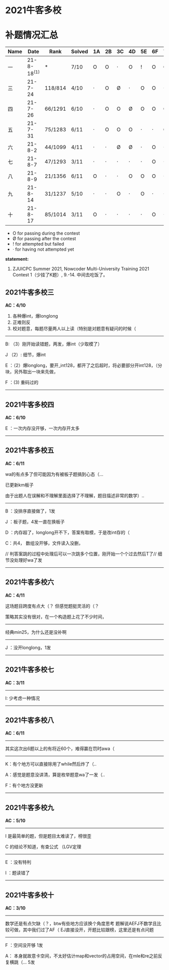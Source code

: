 



# 2021牛客多校

# 补题情况汇总
| Name | Date            | Rank    | Solved | 1A   | 2B   | 3C   | 4D   | 5E   | 6F   | 7G   | 8H   | 9I   | 10J  | 11K  | 12L  | 13M  |
| ---- | --------------- | ------- | ------ | ---- | ---- | ---- | ---- | ---- | ---- | ---- | ---- | ---- | ---- | ---- | ---- | ---- |
| 一   | 21-8-18${}^{(1)}$ | *       | 7/10   | O    | O    | ·    | O    | !    | O    | O    | O    | O    | ·    |      |      |      |
| 三   | 21-7-24         | 118/814 | 4/10   | ·    | O    | Ø    | ·    | O    | O    | ·    | ·    | ·    | O    |      |      |      |
| 四   | 21-7-26         | 66/1291 | 6/10   | ·    | O    | O    | Ø    | O    | O    | Ø    | Ø    | O    | O    |      |      |      |
| 五   | 21-7-31         | 75/1283 | 6/11   | ·    | O    | O    | O    | ·    | ·    | Ø    | O    | Ø    | O    | O    |      |      |
| 六   | 21-8-2          | 44/1099 | 4/11   | ·    | ·    | Ø    | Ø    | ·    | O    | ·    | O    | O    | O    | ·    |      |      |
| 七   | 21-8-7          | 47/1293 | 3/11   | ·    | ·    | ·    | ·    | ·    | O    | ·    | O    | O    | ·    | !    |      |      |
| 八   | 21-8-9          | 21/1356 | 6/11   | O    | ·    | ·    | O    | O    | O    | ·    | ·    | ·    | O    | O    |      |      |
| 九   | 21-8-14         | 31/1237 | 5/10   | ·    | ·    | O    | ·    | O    | ·    | ·    | O    | O    | O    |      |      |      |
| 十   | 21-8-17         | 85/1014 | 3/11   | O    | ·    | ·    | ·    | ·    | O    | ·    | O    | ·    | ·    | ·    |      |      |



- O for passing during the contest
- Ø for passing after the contest
- ! for attempted but failed
- · for having not attempted yet



**statement:** 

1.  ZJUICPC Summer 2021, Nowcoder Multi-University Training 2021 Contest 1（少挂了K题）, 9.-14. 中间去吃饭了。


## 2021牛客多校三

**AC：4/10**

1. 各种爆int，爆longlong
2. 正难则反
3. 校对题意，每题尽量两人以上读（特别是对题意有疑问的时候（

---

B: （3）刚开始读错题，两发，爆int（少取模了）

J （2）: 细节，爆int

E ：（2）爆longlong，要开_int128，都开了之后超时，将必要部分开int128，（分块，另外取出一块来先做，

F ：(3) 重码过的

----

## 2021牛客多校四

**AC：6/10**

E ：一次内存没开够，一次内存开太多

---

## 2021牛客多校五

**AC：6/11**

wa的有点多了但可能因为有被板子题搞到心态（...

已更新km板子

由于出题人在误解和不理解里面选择了不理解，题目描述非常的数学）.. 

---

B ：没排序直接做了，1发

J ：板子题，4发一直在换板子

D ：内存超了，longlong开不下，答案有取模，于是改int存的（

C：共4， 数组没开够，文件读入没删，

// 判答案跳的过程中处理后可以一次跳多个位置，刚开始一个个过去然后T了// 细节没处理好wa了发

---

## 2021牛客多校六

**AC：4/11**

这场题目跨度有点大（？ 但感觉题挺灵活的（？

策略其实没有很对，在一个构造题上花了不少时间，

---

经典min25，为什么还是没补啊

---

J ：没开longlong，1发

----

## 2021牛客多校七

**AC：3/11**

---

I: 少考虑一种情况

---

## 2021牛客多校八

**AC：6/11**

---

其实这次出6题以上的有将近60个，难得赢在罚时awa（

---

K：有个地方可以直接除用了while然后炸了（..

A：感觉是题意没讲清，算是枚举题意wa了一发（..

F：有个地方没更新

---


## 2021牛客多校九

**AC：5/10**

---

I 是最简单的题，但是题目太难读了，榜很歪

C 的结论不知道，有查公式 （LGV定理

---

E ：没有特判

I ：题读错了

---

## 2021牛客多校十

**AC：3/10**

---

数学还是有点欠缺（？，btw有些地方应该换个角度思考
题解说AEFJ不数学且比较可做，其中我们过了AF（ EJ直接没开，开题比较跟榜，这里还是有点问题

---

F ：空间没开够 1发

A： 本身就故意卡空间，不太好估计map和vector的占用空间，在mle和re之前反复横跳（... 5发
